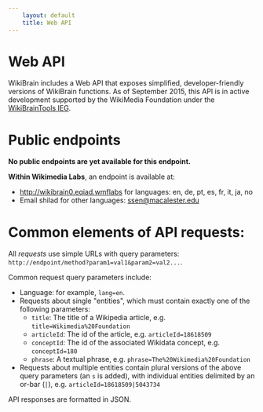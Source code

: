 ```yaml
---
    layout: default
    title: Web API
---
```

# Web API

WikiBrain includes a Web API that exposes simplified, developer-friendly versions of WikiBrain functions. 
As of September 2015, this API is in active development supported by the WikiMedia Foundation under the [WikiBrainTools IEG](https://meta.wikimedia.org/wiki/Grants:IEG/WikiBrainTools).

# Public endpoints

**No public endpoints are yet available for this endpoint.**

**Within Wikimedia Labs**, an endpoint is available  at:

* http://wikibrain0.eqiad.wmflabs for languages: en, de, pt, es, fr, it, ja, no
* Email shilad for other languages: ssen@macalester.edu

# Common elements of API requests:

All *requests* use simple URLs with query parameters:
    `http://endpoint/method?param1=val1&param2=val2...`.

Common request query parameters include:

* Language: for example, `lang=en`.
* Requests about single "entities", which must contain exactly one of the following parameters:
  * `title`: The title of a Wikipedia article, e.g. `title=Wikimedia%20Foundation`
  * `articleId`: The id of the article, e.g. `articleId=18618509`
  * `conceptId`: The id of the associated Wikidata concept, e.g. `conceptId=180`
  * `phrase`: A textual phrase, e.g. `phrase=The%20Wikimedia%20Foundation`
* Requests about multiple entities contain plural versions of the above query parameters (an `s` is added), with individual entities delimited by an or-bar (`|`), e.g. `articleId=18618509|5043734`

API responses are formatted in JSON.



